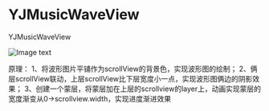 # YJMusicWaveView

YJMusicWaveView

![Image text](https://github.com/yangjing901/YJMusicWaveView/blob/master/YJMoreActionSheet.gif)

原理：
  1、将波形图片平铺作为scrollView的背景色，实现波形图的绘制；
  2、俩层scrollView联动，上层scrollView比下层宽度小一点，实现波形图俩边的阴影效果；
  3、创建一个蒙层，将蒙层加在上层的scrollview的layer上，动画实现蒙层的宽度渐变从0->scrollview.width，实现进度渐进效果
